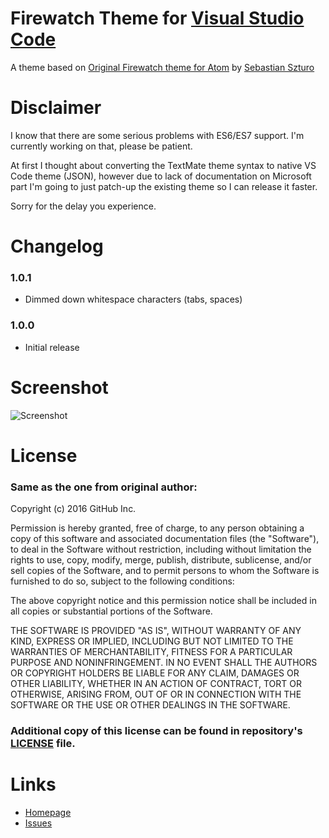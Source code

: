 # Firewatch Theme for [Visual Studio Code](http://code.visualstudio.com) #

A theme based on [Original Firewatch theme for Atom](https://atom.io/themes/firewatch-syntax) by [Sebastian Szturo](https://github.com/SebastianSzturo)

# Disclaimer #

I know that there are some serious problems with ES6/ES7 support. I'm currently working on that, please be patient.

At first I thought about converting the TextMate theme syntax to native VS Code theme (JSON), however due to lack of documentation on Microsoft part
 I'm going to just patch-up the existing theme so I can release it faster.

Sorry for the delay you experience.

# Changelog #

### 1.0.1 ###

- Dimmed down whitespace characters (tabs, spaces)

### 1.0.0 ###

- Initial release

# Screenshot #

![Screenshot](https://gitlab.com/ulthes/firewatch-theme-vscode/raw/master/screenshot.png)

# License #

### Same as the one from original author: ###


Copyright (c) 2016 GitHub Inc.

Permission is hereby granted, free of charge, to any person obtaining a copy of this software and associated documentation files (the "Software"), to deal in the Software without restriction, including without limitation the rights to use, copy, modify, merge, publish, distribute, sublicense, and/or sell copies of the Software, and to permit persons to whom the Software is furnished to do so, subject to the following conditions:

The above copyright notice and this permission notice shall be included in all copies or substantial portions of the Software.

THE SOFTWARE IS PROVIDED "AS IS", WITHOUT WARRANTY OF ANY KIND, EXPRESS OR IMPLIED, INCLUDING BUT NOT LIMITED TO THE WARRANTIES OF MERCHANTABILITY, FITNESS FOR A PARTICULAR PURPOSE AND NONINFRINGEMENT. IN NO EVENT SHALL THE AUTHORS OR COPYRIGHT HOLDERS BE LIABLE FOR ANY CLAIM, DAMAGES OR OTHER LIABILITY, WHETHER IN AN ACTION OF CONTRACT, TORT OR OTHERWISE, ARISING FROM, OUT OF OR IN CONNECTION WITH THE SOFTWARE OR THE USE OR OTHER DEALINGS IN THE SOFTWARE.

### Additional copy of this license can be found in repository's [LICENSE](https://gitlab.com/ulthes/firewatch-theme-vscode/raw/master/LICENSE) file. ###

# Links #

- [Homepage](https://gitlab.com/ulthes/firewatch-theme-vscode)
- [Issues](https://gitlab.com/ulthes/firewatch-theme-vscode/issues)